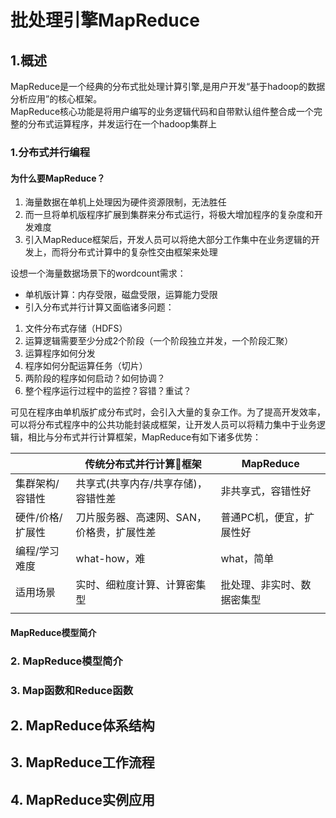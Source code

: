 # 批处理引擎MapReduce
## 1.概述
MapReduce是一个经典的分布式批处理计算引擎,是用户开发“基于hadoop的数据分析应用”的核心框架。  
MapReduce核心功能是将用户编写的业务逻辑代码和自带默认组件整合成一个完整的分布式运算程序，并发运行在一个hadoop集群上
### 1.分布式并行编程
#### 为什么要MapReduce？
1. 海量数据在单机上处理因为硬件资源限制，无法胜任
2. 而一旦将单机版程序扩展到集群来分布式运行，将极大增加程序的复杂度和开发难度
3. 引入MapReduce框架后，开发人员可以将绝大部分工作集中在业务逻辑的开发上，而将分布式计算中的复杂性交由框架来处理

设想一个海量数据场景下的wordcount需求：
- 单机版计算：内存受限，磁盘受限，运算能力受限
- 引入分布式并行计算又面临诸多问题：
1. 文件分布式存储（HDFS）
2. 运算逻辑需要至少分成2个阶段（一个阶段独立并发，一个阶段汇聚）
3. 运算程序如何分发
4. 程序如何分配运算任务（切片）
5. 两阶段的程序如何启动？如何协调？
6. 整个程序运行过程中的监控？容错？重试？

可见在程序由单机版扩成分布式时，会引入大量的复杂工作。为了提高开发效率，可以将分布式程序中的公共功能封装成框架，让开发人员可以将精力集中于业务逻辑，相比与分布式并行计算框架，MapReduce有如下诸多优势：

||传统分布式并行计算框架  |MapReduce  |
|---|---|---|
|集群架构/容错性|共享式(共享内存/共享存储)，容错性差|非共享式，容错性好|
|硬件/价格/扩展性|刀片服务器、高速网、SAN，价格贵，扩展性差|普通PC机，便宜，扩展性好|
|编程/学习难度|what-how，难|what，简单|
|适用场景|实时、细粒度计算、计算密集型|批处理、非实时、数据密集型|
||||
#### MapReduce模型简介



### 2. MapReduce模型简介

### 3. Map函数和Reduce函数

## 2. MapReduce体系结构

## 3. MapReduce工作流程

## 4. MapReduce实例应用